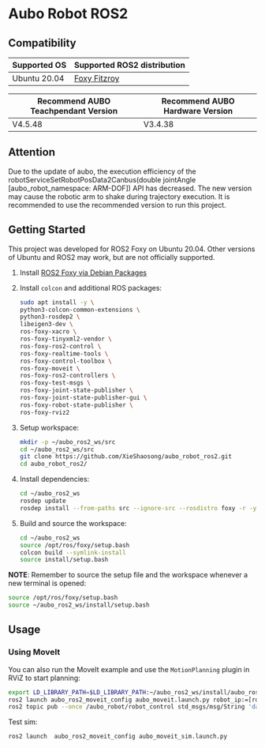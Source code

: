 # Aubo Robot ROS2

## Compatibility

| **Supported OS**          | **Supported ROS2 distribution**                         |
|---------------------------|---------------------------------------------------------|
| Ubuntu 20.04              | [Foxy Fitzroy](https://docs.ros.org/en/foxy/index.html) |

|**Recommend AUBO Teachpendant Version**    |**Recommend AUBO Hardware Version**  |
|-------------------------------------------|-------------------------------------|
|V4.5.48                                    |V3.4.38                              |

## Attention
Due to the update of aubo, the execution efficiency of the robotServiceSetRobotPosData2Canbus(double jointAngle [aubo_robot_namespace: ARM-DOF]) API has decreased. The new version may cause the robotic arm to shake during trajectory execution. It is recommended to use the recommended version to run this project.

## Getting Started

This project was developed for ROS2 Foxy on Ubuntu 20.04. Other versions of Ubuntu and ROS2 may work, but are not officially supported.

1. Install [ROS2 Foxy via Debian Packages](https://docs.ros.org/en/foxy/Installation/Ubuntu-Install-Debians.html)

2. Install `colcon` and additional ROS packages:

    ```bash
    sudo apt install -y \
    python3-colcon-common-extensions \
    python3-rosdep2 \
    libeigen3-dev \
    ros-foxy-xacro \
    ros-foxy-tinyxml2-vendor \
    ros-foxy-ros2-control \
    ros-foxy-realtime-tools \
    ros-foxy-control-toolbox \
    ros-foxy-moveit \
    ros-foxy-ros2-controllers \
    ros-foxy-test-msgs \
    ros-foxy-joint-state-publisher \
    ros-foxy-joint-state-publisher-gui \
    ros-foxy-robot-state-publisher \
    ros-foxy-rviz2
    ```

3. Setup workspace:

    ```bash
    mkdir -p ~/aubo_ros2_ws/src
    cd ~/aubo_ros2_ws/src
    git clone https://github.com/XieShaosong/aubo_robot_ros2.git
    cd aubo_robot_ros2/
    ```

4. Install dependencies:

    ```bash
    cd ~/aubo_ros2_ws
    rosdep update
    rosdep install --from-paths src --ignore-src --rosdistro foxy -r -y
    ```

5. Build and source the workspace:

    ```bash
    cd ~/aubo_ros2_ws
    source /opt/ros/foxy/setup.bash
    colcon build --symlink-install
    source install/setup.bash
    ```

**NOTE**: Remember to source the setup file and the workspace whenever a new terminal is opened:

```bash
source /opt/ros/foxy/setup.bash
source ~/aubo_ros2_ws/install/setup.bash
```

## Usage

### Using MoveIt

You can also run the MoveIt example and use the `MotionPlanning` plugin in RViZ to start planning:

```bash
export LD_LIBRARY_PATH=$LD_LIBRARY_PATH:~/aubo_ros2_ws/install/aubo_ros2_driver/lib/aubo_ros2_driver/aubocontroller
ros2 launch aubo_ros2_moveit_config aubo_moveit.launch.py robot_ip:=[robot ip]
ros2 topic pub --once /aubo_robot/robot_control std_msgs/msg/String 'data: powerOn'
```

Test sim:
```bash
ros2 launch  aubo_ros2_moveit_config aubo_moveit_sim.launch.py
```
